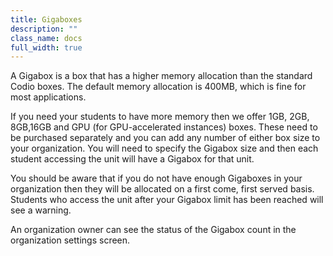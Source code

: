 ```yaml
---
title: Gigaboxes
description: ""
class_name: docs
full_width: true
---
```


A Gigabox is a box that has a higher memory allocation than the standard Codio boxes. The default memory allocation is 400MB, which is fine for most applications. 

If you need your students to have more memory then we offer 1GB, 2GB, 8GB,16GB and GPU (for GPU-accelerated instances) boxes. These need to be purchased separately and you can add any number of either box size to your organization. You will need to specify the Gigabox size and then each student accessing the unit will have a Gigabox for that unit.

You should be aware that if you do not have enough Gigaboxes in your organization then they will be allocated on a first come, first served basis. Students who access the unit after your Gigabox limit has been reached will see a warning.

An organization owner can see the status of the Gigabox count in the organization settings screen.
